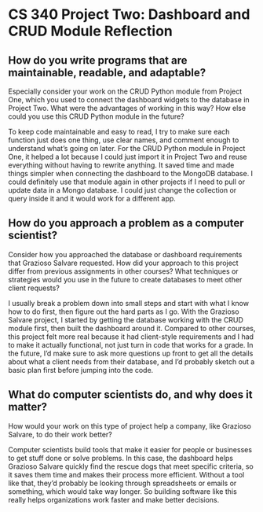 # CS 340 Project Two: Dashboard and CRUD Module Reflection

## How do you write programs that are maintainable, readable, and adaptable?  
Especially consider your work on the CRUD Python module from Project One, which you used to connect the dashboard widgets to the database in Project Two. What were the advantages of working in this way? How else could you use this CRUD Python module in the future?

To keep code maintainable and easy to read, I try to make sure each function just does one thing, use clear names, and comment enough to understand what’s going on later. For the CRUD Python module in Project One, it helped a lot because I could just import it in Project Two and reuse everything without having to rewrite anything. It saved time and made things simpler when connecting the dashboard to the MongoDB database. I could definitely use that module again in other projects if I need to pull or update data in a Mongo database. I could just change the collection or query inside it and it would work for a different app.

## How do you approach a problem as a computer scientist?  
Consider how you approached the database or dashboard requirements that Grazioso Salvare requested. How did your approach to this project differ from previous assignments in other courses? What techniques or strategies would you use in the future to create databases to meet other client requests?

I usually break a problem down into small steps and start with what I know how to do first, then figure out the hard parts as I go. With the Grazioso Salvare project, I started by getting the database working with the CRUD module first, then built the dashboard around it. Compared to other courses, this project felt more real because it had client-style requirements and I had to make it actually functional, not just turn in code that works for a grade. In the future, I’d make sure to ask more questions up front to get all the details about what a client needs from their database, and I’d probably sketch out a basic plan first before jumping into the code.

## What do computer scientists do, and why does it matter?  
How would your work on this type of project help a company, like Grazioso Salvare, to do their work better?

Computer scientists build tools that make it easier for people or businesses to get stuff done or solve problems. In this case, the dashboard helps Grazioso Salvare quickly find the rescue dogs that meet specific criteria, so it saves them time and makes their process more efficient. Without a tool like that, they’d probably be looking through spreadsheets or emails or something, which would take way longer. So building software like this really helps organizations work faster and make better decisions.
